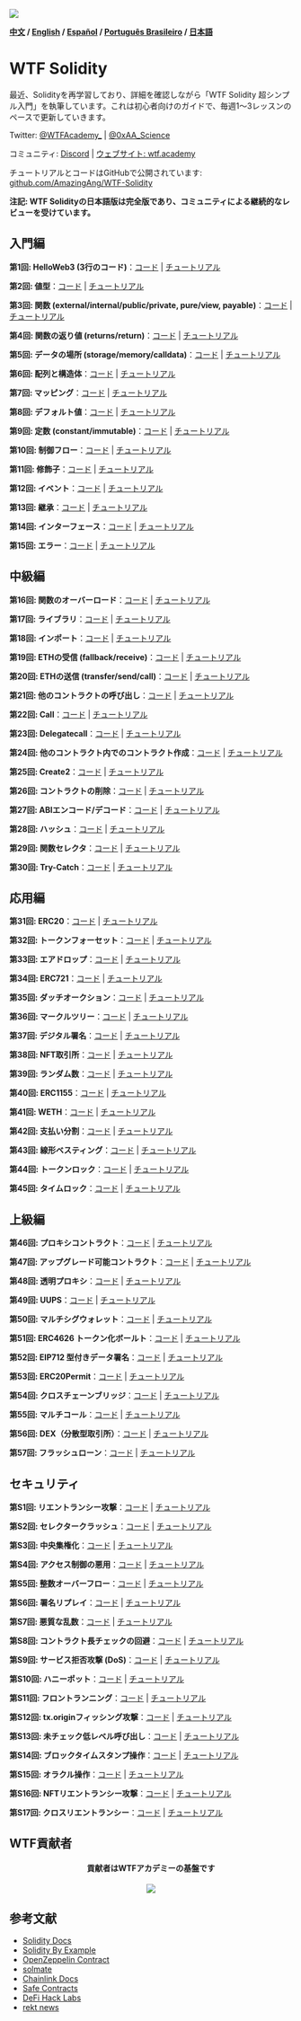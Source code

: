 ![](../../img/logo2.jpeg)

**[中文](https://github.com/AmazingAng/WTF-Solidity) / [English](../en/README.md) / [Español](../es/README.md) / [Português Brasileiro](../pt-br/README.md) / [日本語](../ja/README.md)**

# WTF Solidity

最近、Solidityを再学習しており、詳細を確認しながら「WTF Solidity 超シンプル入門」を執筆しています。これは初心者向けのガイドで、毎週1〜3レッスンのペースで更新していきます。

Twitter: [@WTFAcademy\_](https://twitter.com/WTFAcademy_) | [@0xAA_Science](https://twitter.com/0xAA_Science)

コミュニティ: [Discord](https://discord.gg/5akcruXrsk) | [ウェブサイト: wtf.academy](https://wtf.academy)

チュートリアルとコードはGitHubで公開されています: [github.com/AmazingAng/WTF-Solidity](https://github.com/AmazingAng/WTF-Solidity)

**注記: WTF Solidityの日本語版は完全版であり、コミュニティによる継続的なレビューを受けています。**

## 入門編

**第1回: HelloWeb3 (3行のコード)**：[コード](./01_HelloWeb3_ja) | [チュートリアル](./01_HelloWeb3_ja/readme.md)

**第2回: 値型**：[コード](./02_ValueTypes_ja) | [チュートリアル](./02_ValueTypes_ja/readme.md)

**第3回: 関数 (external/internal/public/private, pure/view, payable)**：[コード](./03_Function_ja) | [チュートリアル](./03_Function_ja/readme.md)

**第4回: 関数の返り値 (returns/return)**：[コード](./04_Return_ja) | [チュートリアル](./04_Return_ja/readme.md)

**第5回: データの場所 (storage/memory/calldata)**：[コード](./05_DataStorage_ja) | [チュートリアル](./05_DataStorage_ja/readme.md)

**第6回: 配列と構造体**：[コード](./06_ArrayAndStruct_ja) | [チュートリアル](./06_ArrayAndStruct_ja/readme.md)

**第7回: マッピング**：[コード](./07_Mapping_ja) | [チュートリアル](./07_Mapping_ja/readme.md)

**第8回: デフォルト値**：[コード](./08_InitialValue_ja) | [チュートリアル](./08_InitialValue_ja/readme.md)

**第9回: 定数 (constant/immutable)**：[コード](./09_Constant_ja) | [チュートリアル](./09_Constant_ja/readme.md)

**第10回: 制御フロー**：[コード](./10_InsertionSort_ja) | [チュートリアル](./10_InsertionSort_ja/readme.md)

**第11回: 修飾子**：[コード](./11_Modifier_ja) | [チュートリアル](./11_Modifier_ja/readme.md)

**第12回: イベント**：[コード](./12_Event_ja) | [チュートリアル](./12_Event_ja/readme.md)

**第13回: 継承**：[コード](./13_Inheritance_ja) | [チュートリアル](./13_Inheritance_ja/readme.md)

**第14回: インターフェース**：[コード](./14_Interface_ja) | [チュートリアル](./14_Interface_ja/readme.md)

**第15回: エラー**：[コード](./15_Errors_ja) | [チュートリアル](./15_Errors_ja/readme.md)

## 中級編

**第16回: 関数のオーバーロード**：[コード](./16_Overloading_ja) | [チュートリアル](./16_Overloading_ja/readme.md)

**第17回: ライブラリ**：[コード](./17_Library_ja) | [チュートリアル](./17_Library_ja/readme.md)

**第18回: インポート**：[コード](./18_Import_ja) | [チュートリアル](./18_Import_ja/readme.md)

**第19回: ETHの受信 (fallback/receive)**：[コード](./19_Fallback_ja) | [チュートリアル](./19_Fallback_ja/readme.md)

**第20回: ETHの送信 (transfer/send/call)**：[コード](./20_SendETH_ja) | [チュートリアル](./20_SendETH_ja/readme.md)

**第21回: 他のコントラクトの呼び出し**：[コード](./21_CallContract_ja) | [チュートリアル](./21_CallContract_ja/readme.md)

**第22回: Call**：[コード](./22_Call_ja) | [チュートリアル](./22_Call_ja/readme.md)

**第23回: Delegatecall**：[コード](./23_Delegatecall_ja) | [チュートリアル](./23_Delegatecall_ja/readme.md)

**第24回: 他のコントラクト内でのコントラクト作成**：[コード](./24_Create_ja) | [チュートリアル](./24_Create_ja/readme.md)

**第25回: Create2**：[コード](./25_Create2_ja) | [チュートリアル](./25_Create2_ja/readme.md)

**第26回: コントラクトの削除**：[コード](./26_DeleteContract_ja) | [チュートリアル](./26_DeleteContract_ja/readme.md)

**第27回: ABIエンコード/デコード**：[コード](./27_ABIEncode_ja) | [チュートリアル](./27_ABIEncode_ja/readme.md)

**第28回: ハッシュ**：[コード](./28_Hash_ja) | [チュートリアル](./28_Hash_ja/readme.md)

**第29回: 関数セレクタ**：[コード](./29_Selector_ja) | [チュートリアル](./29_Selector_ja/readme.md)

**第30回: Try-Catch**：[コード](./30_TryCatch_ja) | [チュートリアル](./30_TryCatch_ja/readme.md)

## 応用編

**第31回: ERC20**：[コード](./31_ERC20_ja/) | [チュートリアル](./31_ERC20_ja/readme.md)

**第32回: トークンフォーセット**：[コード](./32_Faucet_ja/) | [チュートリアル](./32_Faucet_ja/readme.md)

**第33回: エアドロップ**：[コード](./33_Airdrop_ja/) | [チュートリアル](./33_Airdrop_ja/readme.md)

**第34回: ERC721**：[コード](./34_ERC721_ja/) | [チュートリアル](./34_ERC721_ja/readme.md)

**第35回: ダッチオークション**：[コード](./35_DutchAuction_ja/) | [チュートリアル](./35_DutchAuction_ja/readme.md)

**第36回: マークルツリー**：[コード](./36_MerkleTree_ja/) | [チュートリアル](./36_MerkleTree_ja/readme.md)

**第37回: デジタル署名**：[コード](./37_Signature_ja/) | [チュートリアル](./37_Signature_ja/readme.md)

**第38回: NFT取引所**：[コード](./38_NFTSwap_ja/) | [チュートリアル](./38_NFTSwap_ja/readme.md)

**第39回: ランダム数**：[コード](./39_Random_ja/) | [チュートリアル](./39_Random_ja/readme.md)

**第40回: ERC1155**：[コード](./40_ERC1155_ja/) | [チュートリアル](./40_ERC1155_ja/readme.md)

**第41回: WETH**：[コード](./41_WETH_ja/) | [チュートリアル](./41_WETH_ja/readme.md)

**第42回: 支払い分割**：[コード](./42_PaymentSplit_ja/) | [チュートリアル](./42_PaymentSplit_ja/readme.md)

**第43回: 線形ベスティング**：[コード](./43_TokenVesting_ja/) | [チュートリアル](./43_TokenVesting_ja/readme.md)

**第44回: トークンロック**：[コード](./44_TokenLocker_ja/) | [チュートリアル](./44_TokenLocker_ja/readme.md)

**第45回: タイムロック**：[コード](./45_Timelock_ja/) | [チュートリアル](./45_Timelock_ja/readme.md)

## 上級編

**第46回: プロキシコントラクト**：[コード](./46_ProxyContract_ja/) | [チュートリアル](./46_ProxyContract_ja/readme.md)

**第47回: アップグレード可能コントラクト**：[コード](./47_Upgrade_ja/) | [チュートリアル](./47_Upgrade_ja/readme.md)

**第48回: 透明プロキシ**：[コード](./48_TransparentProxy_ja/) | [チュートリアル](./48_TransparentProxy_ja/readme.md)

**第49回: UUPS**：[コード](./49_UUPS_ja/) | [チュートリアル](./49_UUPS_ja/readme.md)

**第50回: マルチシグウォレット**：[コード](./50_MultisigWallet_ja/) | [チュートリアル](./50_MultisigWallet_ja/readme.md)

**第51回: ERC4626 トークン化ボールト**：[コード](./51_ERC4626_ja/) | [チュートリアル](./51_ERC4626_ja/readme.md)

**第52回: EIP712 型付きデータ署名**：[コード](./52_EIP712_ja/) | [チュートリアル](./52_EIP712_ja/readme.md)

**第53回: ERC20Permit**：[コード](./53_ERC20Permit_ja/) | [チュートリアル](./53_ERC20Permit_ja/readme.md)

**第54回: クロスチェーンブリッジ**：[コード](./54_CrossChainBridge_ja/) | [チュートリアル](./54_CrossChainBridge_ja/readme.md)

**第55回: マルチコール**：[コード](./55_MultiCall_ja/) | [チュートリアル](./55_MultiCall_ja/readme.md)

**第56回: DEX（分散型取引所）**：[コード](./56_DEX_ja/) | [チュートリアル](./56_DEX_ja/readme.md)

**第57回: フラッシュローン**：[コード](./57_Flashloan_ja/) | [チュートリアル](./57_Flashloan_ja/readme.md)

## セキュリティ

**第S1回: リエントランシー攻撃**：[コード](./S01_ReentrancyAttack_ja/) | [チュートリアル](./S01_ReentrancyAttack_ja/readme.md)

**第S2回: セレクタークラッシュ**：[コード](./S02_SelectorClash_ja/) | [チュートリアル](./S02_SelectorClash_ja/readme.md)

**第S3回: 中央集権化**：[コード](./S03_Centralization_ja/) | [チュートリアル](./S03_Centralization_ja/readme.md)

**第S4回: アクセス制御の悪用**：[コード](./S04_AccessControlExploit_ja/) | [チュートリアル](./S04_AccessControlExploit_ja/readme.md)

**第S5回: 整数オーバーフロー**：[コード](./S05_Overflow_ja/) | [チュートリアル](./S05_Overflow_ja/readme.md)

**第S6回: 署名リプレイ**：[コード](./S06_SignatureReplay_ja/) | [チュートリアル](./S06_SignatureReplay_ja/readme.md)

**第S7回: 悪質な乱数**：[コード](./S07_BadRandomness_ja/) | [チュートリアル](./S07_BadRandomness_ja/readme.md)

**第S8回: コントラクト長チェックの回避**：[コード](./S08_ContractCheck_ja/) | [チュートリアル](./S08_ContractCheck_ja/readme.md)

**第S9回: サービス拒否攻撃 (DoS)**：[コード](./S09_DoS_ja/) | [チュートリアル](./S09_DoS_ja/readme.md)

**第S10回: ハニーポット**：[コード](./S10_Honeypot_ja/) | [チュートリアル](./S10_Honeypot_ja/readme.md)

**第S11回: フロントランニング**：[コード](./S11_Frontrun_ja/) | [チュートリアル](./S11_Frontrun_ja/readme.md)

**第S12回: tx.originフィッシング攻撃**：[コード](./S12_TxOrigin_ja/) | [チュートリアル](./S12_TxOrigin_ja/readme.md)

**第S13回: 未チェック低レベル呼び出し**：[コード](./S13_UncheckedCall_ja/) | [チュートリアル](./S13_UncheckedCall_ja/readme.md)

**第S14回: ブロックタイムスタンプ操作**：[コード](./S14_TimeManipulation_ja/) | [チュートリアル](./S14_TimeManipulation_ja/readme.md)

**第S15回: オラクル操作**：[コード](./S15_OracleManipulation_ja/) | [チュートリアル](./S15_OracleManipulation_ja/readme.md)

**第S16回: NFTリエントランシー攻撃**：[コード](./S16_NFTReentrancy_ja/) | [チュートリアル](./S16_NFTReentrancy_ja/readme.md)

**第S17回: クロスリエントランシー**：[コード](./S17_CrossReentrancy_ja/) | [チュートリアル](./S17_CrossReentrancy_ja/readme.md)

## WTF貢献者

<div align="center">
  <h4 align="center">
    貢献者はWTFアカデミーの基盤です
  </h4>
  <a href="https://github.com/AmazingAng/WTF-Solidity/graphs/contributors">
    <img src="https://contrib.rocks/image?repo=AmazingAng/WTFSolidity" />
  </a>
</div>

## 参考文献

- [Solidity Docs](https://docs.soliditylang.org/en/v0.8.17/)
- [Solidity By Example](https://solidity-by-example.org/)
- [OpenZeppelin Contract](https://github.com/OpenZeppelin/openzeppelin-contracts)
- [solmate](https://github.com/transmissions11/solmate)
- [Chainlink Docs](https://docs.chain.link/)
- [Safe Contracts](https://github.com/safe-global/safe-contracts)
- [DeFi Hack Labs](https://github.com/SunWeb3Sec/DeFiHackLabs)
- [rekt news](https://rekt.news/)
